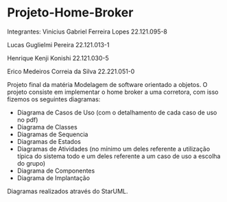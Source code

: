 # Projeto-Home-Broker
Integrantes:
Vinicius Gabriel Ferreira Lopes
22.121.095-8

Lucas Guglielmi Pereira
22.121.013-1

Henrique Kenji Konishi
22.121.030-5

Erico Medeiros Correia da Silva 
22.221.051-0

Projeto final da matéria Modelagem de software orientado a objetos.
O projeto consiste em implementar o home broker a uma corretora, com isso fizemos os seguintes diagramas: 

- Diagrama de Casos de Uso (com o detalhamento de cada caso de uso no pdf)
- Diagrama de Classes
- Diagramas de Sequencia
- Diagramas de Estados
- Diagramas de Atividades (no mínimo um deles referente a utilização típica do sistema todo e um deles referente a um caso de uso a escolha do grupo)
- Diagrama de Componentes
- Diagrama de Implantação

Diagramas realizados através do StarUML.
